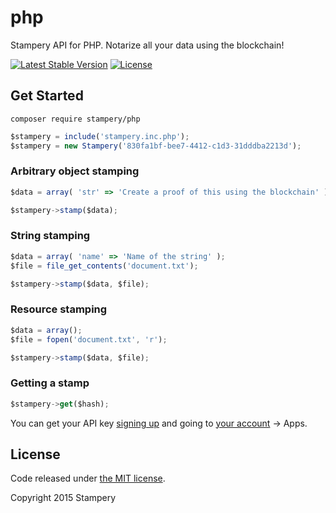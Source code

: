 # php
 Stampery API for PHP. Notarize all your data using the blockchain!

 [![Latest Stable Version](https://poser.pugx.org/pugx/badge-poser/version.svg)](https://packagist.org/packages/stampery/php)
 [![License](https://poser.pugx.org/pugx/badge-poser/license.svg)](https://packagist.org/packages/stampery/php)

## Get Started

```
composer require stampery/php
```

```javascript
$stampery = include('stampery.inc.php');
$stampery = new Stampery('830fa1bf-bee7-4412-c1d3-31dddba2213d');
```

### Arbitrary object stamping
```javascript
$data = array( 'str' => 'Create a proof of this using the blockchain' );

$stampery->stamp($data);
```
### String stamping
```javascript
$data = array( 'name' => 'Name of the string' );
$file = file_get_contents('document.txt');

$stampery->stamp($data, $file);
```
### Resource stamping
```javascript
$data = array();
$file = fopen('document.txt', 'r');

$stampery->stamp($data, $file);
```
### Getting a stamp
```javascript
$stampery->get($hash);
```

You can get your API key [signing up](https://stampery.com/signup) and going to [your account](https://stampery.com/account) -> Apps.

## License

Code released under [the MIT license](https://github.com/stampery/js/blob/master/LICENSE).

Copyright 2015 Stampery
